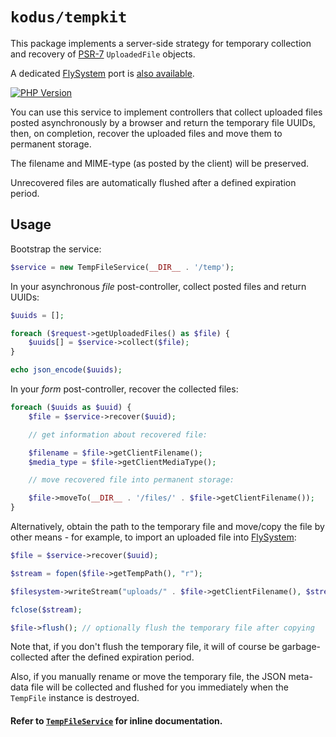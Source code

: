 `kodus/tempkit`
===============

This package implements a server-side strategy for temporary collection and
recovery of [PSR-7](http://www.php-fig.org/psr/psr-7/) `UploadedFile` objects.

A dedicated [FlySystem](https://flysystem.thephpleague.com/) port is
[also available](https://github.com/kodus/tempkit-fs).

[![PHP Version](https://img.shields.io/badge/php-7.0%2B-blue.svg)](https://packagist.org/packages/kodus/tempkit)

You can use this service to implement controllers that collect uploaded files
posted asynchronously by a browser and return the temporary file UUIDs, then,
on completion, recover the uploaded files and move them to permanent storage.

The filename and MIME-type (as posted by the client) will be preserved. 

Unrecovered files are automatically flushed after a defined expiration period.

## Usage

Bootstrap the service:

```php
$service = new TempFileService(__DIR__ . '/temp');
```

In your asynchronous *file* post-controller, collect posted files and return UUIDs:

```php
$uuids = [];

foreach ($request->getUploadedFiles() as $file) {
    $uuids[] = $service->collect($file);
}

echo json_encode($uuids);
```

In your *form* post-controller, recover the collected files:

```php
foreach ($uuids as $uuid) {
    $file = $service->recover($uuid);

    // get information about recovered file:

    $filename = $file->getClientFilename();
    $media_type = $file->getClientMediaType();

    // move recovered file into permanent storage:

    $file->moveTo(__DIR__ . '/files/' . $file->getClientFilename());
}
```

Alternatively, obtain the path to the temporary file and move/copy the file by other means - for
example, to import an uploaded file into [FlySystem](https://flysystem.thephpleague.com/recipes/):

```php
$file = $service->recover($uuid);

$stream = fopen($file->getTempPath(), "r");

$filesystem->writeStream("uploads/" . $file->getClientFilename(), $stream);

fclose($stream);

$file->flush(); // optionally flush the temporary file after copying
```

Note that, if you don't flush the temporary file, it will of course be garbage-collected after
the defined expiration period.

Also, if you manually rename or move the temporary file, the JSON meta-data file will be collected
and flushed for you immediately when the `TempFile` instance is destroyed.

#### Refer to [`TempFileService`](src/TempFileService.php) for inline documentation.
